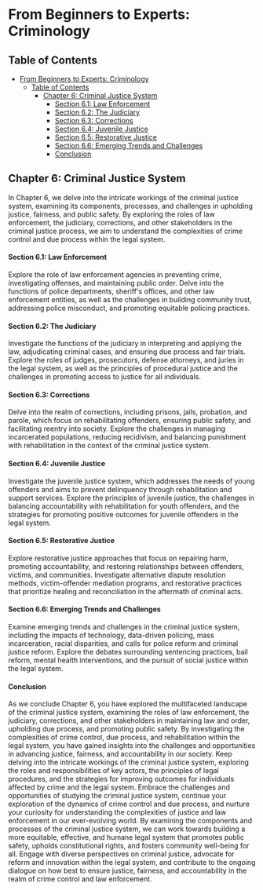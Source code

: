 # From Beginners to Experts: Criminology

## Table of Contents

- [From Beginners to Experts: Criminology](#from-beginners-to-experts-criminology)
  - [Table of Contents](#table-of-contents)
    - [Chapter 6: Criminal Justice System](#chapter-6-criminal-justice-system)
      - [Section 6.1: Law Enforcement](#section-61-law-enforcement)
      - [Section 6.2: The Judiciary](#section-62-the-judiciary)
      - [Section 6.3: Corrections](#section-63-corrections)
      - [Section 6.4: Juvenile Justice](#section-64-juvenile-justice)
      - [Section 6.5: Restorative Justice](#section-65-restorative-justice)
      - [Section 6.6: Emerging Trends and Challenges](#section-66-emerging-trends-and-challenges)
      - [Conclusion](#conclusion)

## Chapter 6: Criminal Justice System

In Chapter 6, we delve into the intricate workings of the criminal justice system, examining its components, processes, and challenges in upholding justice, fairness, and public safety. By exploring the roles of law enforcement, the judiciary, corrections, and other stakeholders in the criminal justice process, we aim to understand the complexities of crime control and due process within the legal system.

#### Section 6.1: Law Enforcement

Explore the role of law enforcement agencies in preventing crime, investigating offenses, and maintaining public order. Delve into the functions of police departments, sheriff's offices, and other law enforcement entities, as well as the challenges in building community trust, addressing police misconduct, and promoting equitable policing practices.

#### Section 6.2: The Judiciary

Investigate the functions of the judiciary in interpreting and applying the law, adjudicating criminal cases, and ensuring due process and fair trials. Explore the roles of judges, prosecutors, defense attorneys, and juries in the legal system, as well as the principles of procedural justice and the challenges in promoting access to justice for all individuals.

#### Section 6.3: Corrections

Delve into the realm of corrections, including prisons, jails, probation, and parole, which focus on rehabilitating offenders, ensuring public safety, and facilitating reentry into society. Explore the challenges in managing incarcerated populations, reducing recidivism, and balancing punishment with rehabilitation in the context of the criminal justice system.

#### Section 6.4: Juvenile Justice

Investigate the juvenile justice system, which addresses the needs of young offenders and aims to prevent delinquency through rehabilitation and support services. Explore the principles of juvenile justice, the challenges in balancing accountability with rehabilitation for youth offenders, and the strategies for promoting positive outcomes for juvenile offenders in the legal system.

#### Section 6.5: Restorative Justice

Explore restorative justice approaches that focus on repairing harm, promoting accountability, and restoring relationships between offenders, victims, and communities. Investigate alternative dispute resolution methods, victim-offender mediation programs, and restorative practices that prioritize healing and reconciliation in the aftermath of criminal acts.

#### Section 6.6: Emerging Trends and Challenges

Examine emerging trends and challenges in the criminal justice system, including the impacts of technology, data-driven policing, mass incarceration, racial disparities, and calls for police reform and criminal justice reform. Explore the debates surrounding sentencing practices, bail reform, mental health interventions, and the pursuit of social justice within the legal system.

#### Conclusion

As we conclude Chapter 6, you have explored the multifaceted landscape of the criminal justice system, examining the roles of law enforcement, the judiciary, corrections, and other stakeholders in maintaining law and order, upholding due process, and promoting public safety. By investigating the complexities of crime control, due process, and rehabilitation within the legal system, you have gained insights into the challenges and opportunities in advancing justice, fairness, and accountability in our society. Keep delving into the intricate workings of the criminal justice system, exploring the roles and responsibilities of key actors, the principles of legal procedures, and the strategies for improving outcomes for individuals affected by crime and the legal system. Embrace the challenges and opportunities of studying the criminal justice system, continue your exploration of the dynamics of crime control and due process, and nurture your curiosity for understanding the complexities of justice and law enforcement in our ever-evolving world. By examining the components and processes of the criminal justice system, we can work towards building a more equitable, effective, and humane legal system that promotes public safety, upholds constitutional rights, and fosters community well-being for all. Engage with diverse perspectives on criminal justice, advocate for reform and innovation within the legal system, and contribute to the ongoing dialogue on how best to ensure justice, fairness, and accountability in the realm of crime control and law enforcement.